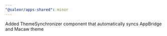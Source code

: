 ```yaml
---
"@saleor/apps-shared": minor
---
```


Added ThemeSynchronizer component that automatically syncs AppBridge and Macaw theme
